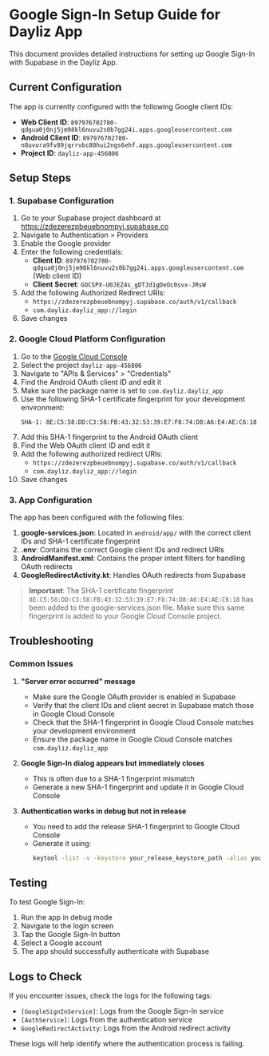 # Google Sign-In Setup Guide for Dayliz App

This document provides detailed instructions for setting up Google Sign-In with Supabase in the Dayliz App.

## Current Configuration

The app is currently configured with the following Google client IDs:

- **Web Client ID**: `897976702780-qdgua0j0nj5jm98kl6nuvu2s0b7gg24i.apps.googleusercontent.com`
- **Android Client ID**: `897976702780-n8uvora9fv89jqrrvbc80hui2ngs6ehf.apps.googleusercontent.com`
- **Project ID**: `dayliz-app-456806`

## Setup Steps

### 1. Supabase Configuration

1. Go to your Supabase project dashboard at https://zdezerezpbeuebnompyj.supabase.co
2. Navigate to Authentication > Providers
3. Enable the Google provider
4. Enter the following credentials:
   - **Client ID**: `897976702780-qdgua0j0nj5jm98kl6nuvu2s0b7gg24i.apps.googleusercontent.com` (Web client ID)
   - **Client Secret**: `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`
5. Add the following Authorized Redirect URIs:
   - `https://zdezerezpbeuebnompyj.supabase.co/auth/v1/callback`
   - `com.dayliz.dayliz_app://login`
6. Save changes

### 2. Google Cloud Platform Configuration

1. Go to the [Google Cloud Console](https://console.cloud.google.com/)
2. Select the project `dayliz-app-456806`
3. Navigate to "APIs & Services" > "Credentials"
4. Find the Android OAuth client ID and edit it
5. Make sure the package name is set to `com.dayliz.dayliz_app`
6. Use the following SHA-1 certificate fingerprint for your development environment:
   ```
   SHA-1: 8E:C5:58:DD:C3:58:FB:43:32:53:39:E7:F8:74:D8:A6:E4:AE:C6:18
   ```
7. Add this SHA-1 fingerprint to the Android OAuth client
8. Find the Web OAuth client ID and edit it
9. Add the following authorized redirect URIs:
   - `https://zdezerezpbeuebnompyj.supabase.co/auth/v1/callback`
   - `com.dayliz.dayliz_app://login`
10. Save changes

### 3. App Configuration

The app has been configured with the following files:

1. **google-services.json**: Located in `android/app/` with the correct client IDs and SHA-1 certificate fingerprint
2. **.env**: Contains the correct Google client IDs and redirect URIs
3. **AndroidManifest.xml**: Contains the proper intent filters for handling OAuth redirects
4. **GoogleRedirectActivity.kt**: Handles OAuth redirects from Supabase

> **Important**: The SHA-1 certificate fingerprint `8E:C5:58:DD:C3:58:FB:43:32:53:39:E7:F8:74:D8:A6:E4:AE:C6:18` has been added to the google-services.json file. Make sure this same fingerprint is added to your Google Cloud Console project.

## Troubleshooting

### Common Issues

1. **"Server error occurred" message**
   - Make sure the Google OAuth provider is enabled in Supabase
   - Verify that the client IDs and client secret in Supabase match those in Google Cloud Console
   - Check that the SHA-1 fingerprint in Google Cloud Console matches your development environment
   - Ensure the package name in Google Cloud Console matches `com.dayliz.dayliz_app`

2. **Google Sign-In dialog appears but immediately closes**
   - This is often due to a SHA-1 fingerprint mismatch
   - Generate a new SHA-1 fingerprint and update it in Google Cloud Console

3. **Authentication works in debug but not in release**
   - You need to add the release SHA-1 fingerprint to Google Cloud Console
   - Generate it using:
     ```bash
     keytool -list -v -keystore your_release_keystore_path -alias your_key_alias
     ```

## Testing

To test Google Sign-In:

1. Run the app in debug mode
2. Navigate to the login screen
3. Tap the Google Sign-In button
4. Select a Google account
5. The app should successfully authenticate with Supabase

## Logs to Check

If you encounter issues, check the logs for the following tags:

- `[GoogleSignInService]`: Logs from the Google Sign-In service
- `[AuthService]`: Logs from the authentication service
- `GoogleRedirectActivity`: Logs from the Android redirect activity

These logs will help identify where the authentication process is failing.
